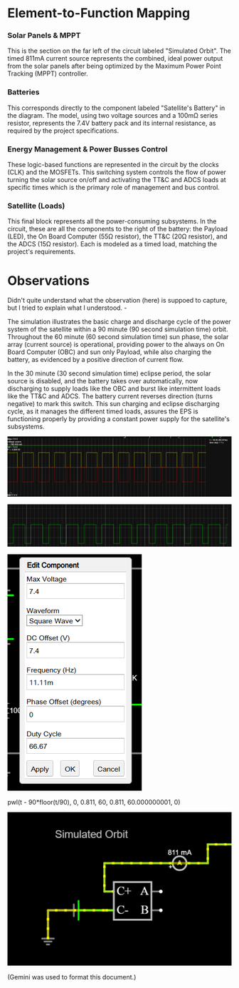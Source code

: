 # **Element-to-Function Mapping**

### **Solar Panels & MPPT**

This is the section on the far left of the circuit labeled "Simulated Orbit". The timed 811mA current source represents the combined, ideal power output from the solar panels after being optimized by the Maximum Power Point Tracking (MPPT) controller.

### **Batteries**

This corresponds directly to the component labeled "Satellite's Battery" in the diagram. The model, using two voltage sources and a 100mΩ series resistor, represents the 7.4V battery pack and its internal resistance, as required by the project specifications.

### **Energy Management & Power Busses Control**

These logic-based functions are represented in the circuit by the clocks (CLK) and the MOSFETs. This switching system controls the flow of power turning the solar source on/off and activating the TT\&C and ADCS loads at specific times which is the primary role of management and bus control.

### **Satellite (Loads)**

This final block represents all the power-consuming subsystems. In the circuit, these are all the components to the right of the battery: the Payload (LED), the On Board Computer (55Ω resistor), the TT\&C (20Ω resistor), and the ADCS (15Ω resistor). Each is modeled as a timed load, matching the project's requirements.

# **Observations**

Didn't quite understand what the observation (here) is suppoed to capture, but I tried to explain what I understood. -

The simulation illustrates the basic charge and discharge cycle of the power system of the satellite within a 90 minute (90 second simulation time) orbit. Throughout the 60 minute (60 second simulation time) sun phase, the solar array (current source) is operational, providing power to the always on On Board Computer (OBC) and sun only Payload, while also charging the battery, as evidenced by a positive direction of current flow.

In the 30 minute (30 second simulation time) eclipse period, the solar source is disabled, and the battery takes over automatically, now discharging to supply loads like the OBC and burst like intermittent loads like the TT\&C and ADCS. The battery current reverses direction (turns negative) to mark this switch. This sun charging and eclipse discharging cycle, as it manages the different timed loads, assures the EPS is functioning properly by providing a constant power supply for the satellite's subsystems.

![WaveForm](figures/Battery_Waveform(2).png)

![WaveForm](figures/SOC_Waveform.png)

![Clock](figures/Clock_Config.png)

pwl(t - 90*floor(t/90), 0, 0.811, 60, 0.811, 60.000000001, 0)

![WaveForm](figures/Orbit_Update.png)

(Gemini was used to format this document.)
